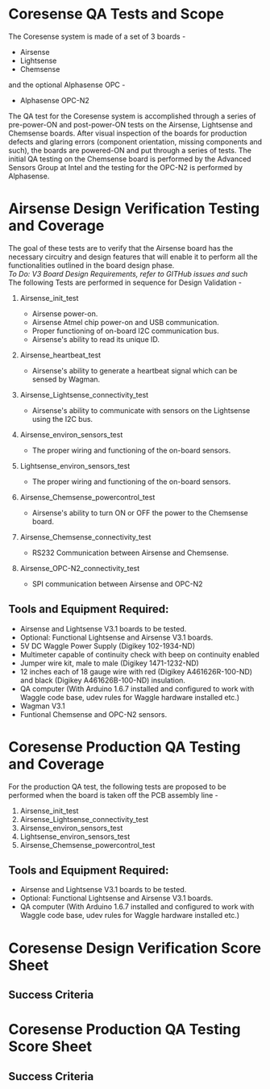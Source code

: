 # Coresense QA Tests and Scope

The Coresense system is made of a set of 3 boards -
*   Airsense
*   Lightsense
*   Chemsense

and the optional Alphasense OPC -

*   Alphasense OPC-N2

The QA test for the Coresense system is accomplished through a series of pre-power-ON and post-power-ON
tests on the Airsense, Lightsense and Chemsense boards. After visual inspection of the boards for
production defects and glaring errors (component orientation, missing components and such), the boards
are powered-ON and put through a series of tests. The initial QA testing on the Chemsense board is performed
by the Advanced Sensors Group at Intel and the testing for the OPC-N2 is performed by Alphasense.

# Airsense Design Verification Testing and Coverage

The goal of these tests are to verify that the Airsense board has the necessary circuitry and
design features that will enable it to perform all the functionalities outlined in the board design
phase. </br>
*To Do: V3 Board Design Requirements, refer to GITHub issues and such* </br>
The following Tests are performed in sequence for Design Validation - </br>

1.  Airsense_init_test
    - Airsense power-on.
    - Airsense Atmel chip power-on and USB communication.
    - Proper functioning of on-board I2C communication bus.
    - Airsense's ability to read its unique ID.

2.  Airsense_heartbeat_test
    -  Airsense's ability to generate a heartbeat signal which can be sensed by Wagman.

3.  Airsense_Lightsense_connectivity_test
    - Airsense's ability to communicate with sensors on the Lightsense using the I2C bus.

3.  Airsense_environ_sensors_test
    - The proper wiring and functioning of the on-board sensors.

4.  Lightsense_environ_sensors_test
    - The proper wiring and functioning of the on-board sensors.

5.  Airsense_Chemsense_powercontrol_test
    - Airsense's ability to turn ON or OFF the power to the Chemsense board.

6.  Airsense_Chemsense_connectivity_test
    - RS232 Communication between Airsense and Chemsense.

7. Airsense_OPC-N2_connectivity_test
    - SPI communication between Airsense and OPC-N2

## Tools and Equipment Required:
*   Airsense and Lightsense V3.1 boards to be tested.
*   Optional: Functional Lightsense and Airsense V3.1 boards.
*   5V DC Waggle Power Supply (Digikey 102-1934-ND)
*   Multimeter capable of continuity check with beep on continuity enabled
*   Jumper wire kit, male to male (Digikey 1471-1232-ND)
*   12 inches each of 18 gauge wire with red (Digikey A461626R-100-ND) and black (Digikey A461626B-100-ND) insulation.
*   QA computer (With Arduino 1.6.7 installed and configured to work with Waggle code base, udev rules for Waggle hardware installed etc.)
*   Wagman V3.1
*   Funtional Chemsense and OPC-N2 sensors.

# Coresense Production QA Testing and Coverage

For the production QA test, the following tests are proposed to be performed when the board is
taken off the PCB assembly line -</br>

1.  Airsense_init_test
3.  Airsense_Lightsense_connectivity_test
3.  Airsense_environ_sensors_test
4.  Lightsense_environ_sensors_test
5.  Airsense_Chemsense_powercontrol_test


## Tools and Equipment Required:
*   Airsense and Lightsense V3.1 boards to be tested.
*   Optional: Functional Lightsense and Airsense V3.1 boards.
*   QA computer (With Arduino 1.6.7 installed and configured to work with Waggle code base, udev rules for Waggle hardware installed etc.)


# Coresense Design Verification Score Sheet

## Success Criteria

# Coresense Production QA Testing Score Sheet

## Success Criteria
